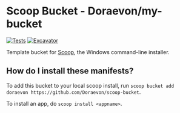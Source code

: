 # Scoop Bucket - Doraevon/my-bucket

<!-- Uncomment the following line after replacing placeholders -->
[![Tests](https://github.com/Doraevon/scoop-bucket/actions/workflows/ci.yml/badge.svg)](https://github.com/Doraevon/scoop-bucket/actions/workflows/ci.yml) [![Excavator](https://github.com/Doraevon/scoop-bucket/actions/workflows/excavator.yml/badge.svg)](https://github.com/Doraevon/scoop-bucket/actions/workflows/excavator.yml)

Template bucket for [Scoop](https://scoop.sh), the Windows command-line installer.

How do I install these manifests?
---------------------------------

To add this bucket to your local scoop install, run `scoop bucket add doraevon https://github.com/Doraevon/scoop-bucket`.

To install an app, do `scoop install <appname>`.

<!--
How do I contribute new manifests?
----------------------------------

To make a new manifest contribution, please read the [Contributing Guide](https://github.com/ScoopInstaller/.github/blob/main/.github/CONTRIBUTING.md).

----

#### To use this template

- Modify the Readme.md and the bin/auto-pr.ps1 files accordingly.
- Enable GitHub Actions for this repository.
-->

